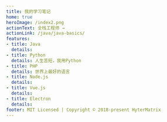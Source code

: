 ```yaml
---
title: 我的学习笔记
home: true
heroImage: /index2.png
actionText: 全栈工程师 →
actionLink: /java/java-basics/
features:
- title: Java
  details: 
- title: Python
  details: 人生苦短，我用Python
- title: PHP
  details: 世界上最好的语言
- title: Node.js
  details: 
- title: Vue.js
  details:
- title: Electron
  details:
footer: MIT Licensed | Copyright © 2018-present HyterMatrix
---
```

